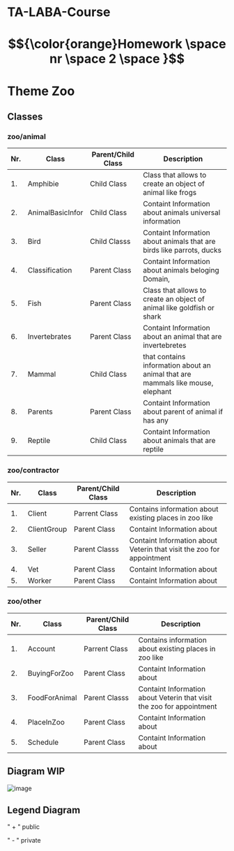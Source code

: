 # TA-LABA-Course

#  $${\color{orange}Homework \space  nr \space  2 \space }$$
# Theme Zoo

## Classes

### zoo/animal
|Nr. | Class | Parent/Child Class |Description |
| --- | --- | --- | --- |
|1.| Amphibie             |Child Class | Class that allows to create an object of animal like frogs|
|2.| AnimalBasicInfor      |Child Class |Containt Information about animals universal information|
|3.| Bird                 |Child Classs| Containt Information about animals that are birds like parrots, ducks|
|4.| Classification       |Parent Class | Containt Information about animals beloging Domain, |
|5.| Fish                |Parent Class| Class that allows to create an object of animal like goldfish or shark|
|6.| Invertebrates      |Parent Class|Containt Information about an animal that are invertebretes|
|7.| Mammal            |Child Class| that contains information about an animal that are mammals like mouse, elephant|
|8.| Parents           |Parent Class | Containt Information about parent of animal if has any|
|9.| Reptile           |Child Class|Containt Information about animals that are reptile|

### zoo/contractor
|Nr. | Class | Parent/Child Class |Description |
| --- | --- | --- | --- |
|1.| Client     |Parrent Class | Contains information about existing places in zoo like|
|2.| ClientGroup           |Parent Class |Containt Information about|
|3.| Seller             |Parent Classs| Containt Information about Veterin that visit the zoo for appointment|
|4.| Vet       |Parent Class | Containt Information about|
|5.| Worker       |Parent Class| Containt Information about|

### zoo/other

|Nr. | Class | Parent/Child Class |Description |
| --- | --- | --- | --- |
|1.| Account           |Parrent Class | Contains information about existing places in zoo like|
|2.| BuyingForZoo       |Parent Class |Containt Information about|
|3.| FoodForAnimal      |Parent Classs| Containt Information about Veterin that visit the zoo for appointment|
|4.| PlaceInZoo        |Parent Class | Containt Information about|
|5.| Schedule        |Parent Class| Containt Information about|


## Diagram WIP

![image](https://github.com/user-attachments/assets/2ced705d-dd9d-4d47-a5cb-66bf322f2127)

## Legend Diagram
" + " public

" - " private


